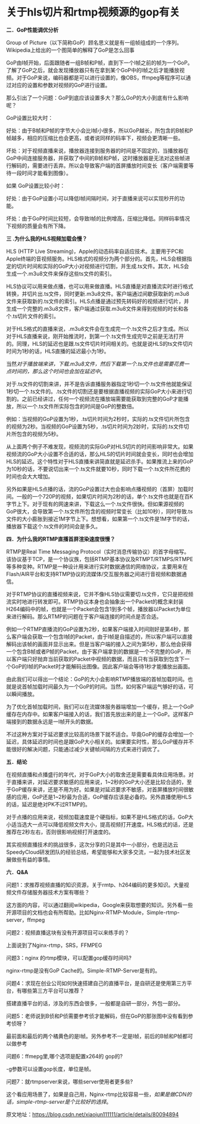 # 关于hls切片和rtmp视频源的gop有关

**二．GoP性能调优分析**

Group of Picture（以下简称GoP）顾名思义就是有一组帧组成的一个序列。Wikipedia上给出的一个图简单的解释了GoP是怎么回事

GoP由I帧开始，后面跟随者一组B帧和P帧，直到下一个I帧之前的帧为一个GoP。了解了GoP之后，就会发现播放器只有在拿到某个GoP中的I帧之后才能播放视频。对于GoP来说，编码器都是可以进行设置的，像OBS，ffmpeg等程序可以通过对应的设置和参数对视频的GoP进行设置。

那么引出了一个问题：GoP到底应该设置多大？那么GoP的大小到底有什么影响呢？



GoP设置比较大时：

好处：由于B帧和P帧的字节大小会比I帧小很多，所以GoP越长，所包含的B帧和P帧越多，相应的压缩比也会更高，或者说同样的码率下，视频会更清晰一些。

坏处：对于视频直播来说，播放器连接到服务器的时间是不固定的，当播放器在GoP中间连接服务器，并获取了中间的B帧和P帧，这时播放器是无法对这些帧进行解码的，需要进行丢弃。所以会导致客户端的首屏播放时间变长（客户端需要等待一段时间才能看到图像）。



如果 GoP设置比较小时：

好处：由于GoP设置小可以降低I帧间隔时间，对于直播来说可以实现秒开的功能。

坏处：由于GoP时间比较短，会导致I帧的比例增高，压缩比降低。同样码率情况下视频的质量会有所下降。

 

**三 .为什么我的HLS视频加载会慢？**

HLS (HTTP Live Streaming)，Apple的动态码率自适应技术。主要用于PC和Apple终端的音视频服务。HLS格式的视频分为两个部分的。首先，HLS会根据指定的切片时间和实际的GoP大小对视频进行切割，并生成.ts文件。其次，HLS会生成一个.m3u8文件来保存这些ts文件的索引。

HLS协议可以用来做点播，也可以用来做直播。HLS直播是对直播流实时进行格式转换，并切片出.ts文件，同时更新.m3u8文件。客户端通过间歇获取新的.m3u8文件来获取新的.ts文件的索引。HLS点播是通过预先转码好的视频进行切片，并生成一个完整的.m3u8文件，客户端通过获取.m3u8文件来得到视频的时长和各个.ts切片文件的索引。

对于HLS格式的直播来说，.m3u8文件会在生成完一个.ts文件之后才生成。所以对于HLS直播来说，刚开始推流时，到第一个.ts文件生成完毕之前是无法打开的。同理，HLS的延迟也是跟.ts文件切片时间相关的。也就是说HLS的ts文件切片时间为1秒的话，HLS直播的延迟最小为1秒。

当然*对于播放端来讲，下载.m3u8文件，然后下载第一个.ts文件也是需要花费一点时间的，那么这个时间也会加在延迟中*。

对于.ts文件的切割来讲，并不是告诉直播服务器指定1秒切一个.ts文件他就能保证1秒切一个.ts文件的。.ts文件的切割还是要根据直播视频的实际GoP大小来进行切割的。之前已经讲过，任何一个视频流在播放端需要能获取到完整的GoP才能播放，所以一个.ts文件所实际包含的时间是GoP的整数倍。

例如：当视频的GoP设置为1秒，.ts切片时间为2秒时，实际的.ts文件切片所包含的视频为2秒。当视频的GoP设置为5秒，.ts切片时间为2妙时，实际的.ts文件切片所包含的视频为5秒。

从上面两个例子不难发现，视频流的实际GoP对HLS切片的时间影响非常大。如果视频流的GoP大小设置不合适的话，那么HLS的切片时间就会变长，同时也会增加HLS的延迟。这个特性对于HLS直播来讲简直就是延迟杀手。如果推流上来的GoP为10秒的话，不要说切出来一个.ts文件就要10秒，同时下载一个.ts文件所花费的时间也会大大增加。

另外如果是HLS点播的话，流的GoP设置过大也会影响点播视频的（首屏）加载时间。一般的一个720P的视频，如果切片时间为2秒的话，单个.ts文件也就是在百K字节上下。对于现有的网速来讲，下载这么一个.ts文件很快。但如果源视频的GoP很大，会导致第一个.ts文件所包含的视频时常变长（比如10秒），同时导致.ts文件的大小膨胀到接近1M字节上下。想想看，如果第一个.ts文件是1M字节的话，播放器下载这个.ts文件的时间会是多久。

 

**四．为什么我的RTMP直播首屏渲染速度很慢？**

RTMP是Real Time Messaging Protocol（实时消息传输协议）的首字母缩写。该协议基于TCP，是一个协议族，包括RTMP基本协议及RTMPT/RTMPS/RTMPE等多种变种。RTMP是一种设计用来进行实时数据通信的网络协议，主要用来在Flash/AIR平台和支持RTMP协议的流媒体/交互服务器之间进行音视频和数据通信。

对于RTMP协议的直播视频来说，它并不像HLS协议需要切.ts文件，它只是把视频流实时地进行转发即可。RTMP协议本身也会抽象出一个Packet的概念来封装H264编码中的帧，也就是一个Packet会包含1到多个帧，播放器以Packet为单位来进行解码。那么RTMP的问题在于客户端连接的时间点是否合适。

例如一个RTMP直播流的GoP设置为2秒，如果客户端接入时间刚好是第4秒，那么客户端会获取一个包含I帧的Packet，由于I帧是自描述的，所以客户端可以直接解码出该帧的画面并显示出来。但是当客户端的接入之间为第5秒，那么他会获得一个包含B帧或者P帧的Packet，由于客户端拿到的数据是一个不完整的GoP，所以客户端只好抛弃当前获取的Packet中视频的数据，而且只有当获取到包含下一个GoP的I帧的Packet时才能解码出图像。因此客户端会等待1秒才能播放出画面。

由此我们可以得出一个结论：GoP的大小会影响RTMP播放端的首帧加载时间。也就是说首帧加载时间最久为一个GoP的时间。当然，如何客户端运气够好的话，可以瞬间播放。

为了优化首帧加载时间，我们可以在流媒体服务器端增加一个缓存，把上一个GoP缓存在内存中。如果客户端接入的话，我们首先放出来的是上一个GoP。这样客户端接到的数据永远是一I帧开头的数据。

不过这种方案对于延迟要求比较高的场景下就不适合。毕竟GoP的缓存会增加一个延迟，具体延迟的时间也是跟GoP大小相关的。如果要实时性，那么GoP缓存并不能很好的解决问题，只能通过减少关键帧间隔的方式来进行调优了。



**五．结论**

在视频直播和点播盛行的年代，对于GoP大小的取舍还是需要看具体应用场景。对于直播来讲，对延迟要求敏感的应用来说，1~2秒的GoP大小还是比较合适的，至于GoP缓存来讲，还是不用为好。如果是对延迟要求不敏感，对首屏播放时间很敏感的应用，GoP还是1~2秒最为合适，GoP缓存应该是必备的。另外直播使用HLS的话，延迟是绝对PK不过RTMP的。



对于点播的应用来说，视频加载速度是个硬指标，如果不是HLS格式的话，GoP大小适当选大一点可以降低视频文件大小，提高视频打开速度。HLS格式的话，还是推荐在2秒左右，否则很影响视频打开速度的。



其实视频直播技术的挑战很多，这次分享的只是其中一小部分，也是迅达云SpeedyCloud研发团队的经验总结，希望能够和大家多交流，一起为技术社区发展做些有益的事情。



**六．Q&A**

问题1：求推荐视频直播的知识资源，关于rmtp、h264编码的更多知识。大量视频文件存储服务器技术方案有哪些？

这方面的内容，可以通过翻阅wikipedia，Google来获取想要的知识。另外看一些开源项目的文档也会有所帮助。比如Nginx-RTMP-Module，Simple-rtmp-server，ffmpeg

 

问题2：视频直播这块有没有开源项目可以来练手的？  

上面说到了Nginx-rtmp，SRS，FFMPEG

 

问题3：nginx 的rtmp模块，可以配置gop缓存时间吗?

nginx-rtmp是没有GoP Cache的。Simple-RTMP-Server是有的。

 

问题4：求现在创业公司如何快速搭建自己的直播平台，是自研还是使用第三方平台，有哪些第三方平台可以推荐？

搭建直播平台的话，涉及的东西会很多，一般都是自研一部分，外包一部分。

 

问题5：老师说到B侦和P侦需要参考侦才能解码，但在GoP的那张图中没有看到参考侦呀？

最前面和最后的两个橘黄色的是I帧。另外参考不一定是I帧，前后的B帧和P帧都可以做参考

 

问题6：ffmepg里,哪个选项是配置x264的 gop的?

-g参数可以设置gop长度，单位是帧。

 

问题7：就rtmpserver来说，哪些server使用者更多些?

这个看应用场景了，如果是自己用，Nginx-rtmp比较容易一些，*如果是做CDN的话，simple-rtmp-server是个比较好的选择*。



原文地址：https://blog.csdn.net/xiaojun111111/article/details/80094894